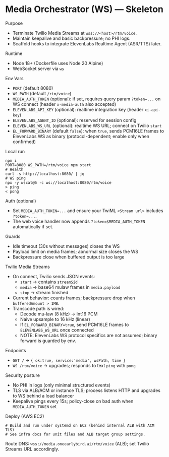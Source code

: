 # Media Orchestrator (WS) — Skeleton

Purpose
- Terminate Twilio Media Streams at `wss://<host>/rtm/voice`.
- Maintain keepalive and basic backpressure; no PHI logs.
- Scaffold hooks to integrate ElevenLabs Realtime Agent (ASR/TTS) later.

Runtime
- Node 18+ (Dockerfile uses Node 20 Alpine)
- WebSocket server via `ws`

Env Vars
- `PORT` (default 8080)
- `WS_PATH` (default `/rtm/voice`)
- `MEDIA_AUTH_TOKEN` (optional): if set, requires query param `?token=...` on WS connect (header `x-media-auth` also accepted)
- `ELEVENLABS_API_KEY` (optional): realtime integration key (header `xi-api-key`)
- `ELEVENLABS_AGENT_ID` (optional): reserved for session config
- `ELEVENLABS_WS_URL` (optional): realtime WS URL; connect on Twilio `start`
- `EL_FORWARD_BINARY` (default `false`): when `true`, sends PCM16LE frames to ElevenLabs WS as binary (protocol-dependent; enable only when confirmed)

Local run
```
npm i
PORT=8080 WS_PATH=/rtm/voice npm start
# Health
curl -s http://localhost:8080/ | jq
# WS ping
npx -y wscat@6 -c ws://localhost:8080/rtm/voice
> ping
< pong
```

Auth (optional)
- Set `MEDIA_AUTH_TOKEN=...` and ensure your TwiML `<Stream url>` includes `?token=...`.
- The web voice handler now appends `?token=$MEDIA_AUTH_TOKEN` automatically if set.

Guards
- Idle timeout (30s without messages) closes the WS
- Payload limit on media frames; abnormal size closes the WS
- Backpressure close when buffered output is too large

Twilio Media Streams
- On connect, Twilio sends JSON events:
  - `start` → contains `streamSid`
  - `media` → base64 mulaw frames in `media.payload`
  - `stop`  → stream finished
- Current behavior: counts frames; backpressure drop when `bufferedAmount > 1MB`.
- Transcode path is wired:
  - Decode mu-law (8 kHz) → Int16 PCM
  - Naive upsample to 16 kHz (linear)
  - If `EL_FORWARD_BINARY=true`, send PCM16LE frames to `ELEVENLABS_WS_URL` once connected
  - NOTE: ElevenLabs WS protocol specifics are not assumed; binary forward is guarded by env.

Endpoints
- `GET /` → `{ ok:true, service:'media', wsPath, time }`
- `WS /rtm/voice` → upgrades; responds to text `ping` with `pong`

Security posture
- No PHI in logs (only minimal structured events)
- TLS via ALB/ACM or instance TLS; process listens HTTP and upgrades to WS behind a load balancer
- Keepalive pings every 15s; policy-close on bad auth when `MEDIA_AUTH_TOKEN` set

Deploy (AWS EC2)
```
# Build and run under systemd on EC2 (behind internal ALB with ACM TLS)
# See infra docs for unit files and ALB target group settings.
```
Route DNS: `wss://media.oneearlybird.ai/rtm/voice` (ALB); set Twilio Streams URL accordingly.
